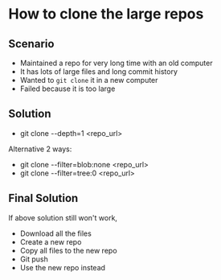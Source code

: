 # How to clone the large repos

## Scenario

- Maintained a repo for very long time with an old computer
- It has lots of large files and long commit history
- Wanted to `git clone` it in a new computer
- Failed because it is too large

## Solution

- git clone --depth=1 <repo_url>

Alternative 2 ways:

- git clone --filter=blob:none <repo_url>
- git clone --filter=tree:0 <repo_url>

## Final Solution

If above solution still won't work, 

- Download all the files
- Create a new repo
- Copy all files to the new repo
- Git push
- Use the new repo instead

